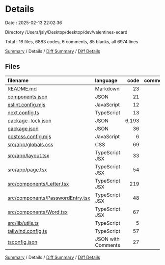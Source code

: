 # Details

Date : 2025-02-13 22:02:36

Directory /Users/jsiy/Desktop/desktop/dev/valentines-ecard

Total : 16 files,  6883 codes, 6 comments, 85 blanks, all 6974 lines

[Summary](results.md) / Details / [Diff Summary](diff.md) / [Diff Details](diff-details.md)

## Files
| filename | language | code | comment | blank | total |
| :--- | :--- | ---: | ---: | ---: | ---: |
| [README.md](/README.md) | Markdown | 23 | 0 | 14 | 37 |
| [components.json](/components.json) | JSON | 21 | 0 | 0 | 21 |
| [eslint.config.mjs](/eslint.config.mjs) | JavaScript | 12 | 0 | 5 | 17 |
| [next.config.ts](/next.config.ts) | TypeScript | 13 | 5 | 8 | 26 |
| [package-lock.json](/package-lock.json) | JSON | 6,193 | 0 | 1 | 6,194 |
| [package.json](/package.json) | JSON | 36 | 0 | 1 | 37 |
| [postcss.config.mjs](/postcss.config.mjs) | JavaScript | 6 | 1 | 2 | 9 |
| [src/app/globals.css](/src/app/globals.css) | CSS | 69 | 0 | 4 | 73 |
| [src/app/layout.tsx](/src/app/layout.tsx) | TypeScript JSX | 33 | 0 | 5 | 38 |
| [src/app/page.tsx](/src/app/page.tsx) | TypeScript JSX | 54 | 0 | 9 | 63 |
| [src/components/Letter.tsx](/src/components/Letter.tsx) | TypeScript JSX | 219 | 0 | 11 | 230 |
| [src/components/PasswordEntry.tsx](/src/components/PasswordEntry.tsx) | TypeScript JSX | 48 | 0 | 8 | 56 |
| [src/components/Word.tsx](/src/components/Word.tsx) | TypeScript JSX | 67 | 0 | 9 | 76 |
| [src/lib/utils.ts](/src/lib/utils.ts) | TypeScript | 5 | 0 | 3 | 8 |
| [tailwind.config.ts](/tailwind.config.ts) | TypeScript | 57 | 0 | 4 | 61 |
| [tsconfig.json](/tsconfig.json) | JSON with Comments | 27 | 0 | 1 | 28 |

[Summary](results.md) / Details / [Diff Summary](diff.md) / [Diff Details](diff-details.md)
